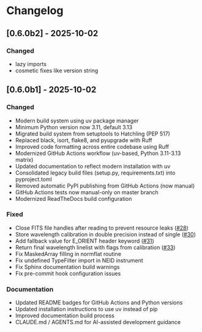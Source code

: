 # Changelog

## [0.6.0b2] - 2025-10-02

### Changed
- lazy imports
- cosmetic fixes like version string

## [0.6.0b1] - 2025-10-02

### Changed
- Modern build system using uv package manager
- Minimum Python version now 3.11, default 3.13
- Migrated build system from setuptools to Hatchling (PEP 517)
- Replaced black, isort, flake8, and pyupgrade with Ruff
- Improved code formatting across entire codebase using Ruff
- Modernized GitHub Actions workflow (uv-based, Python 3.11-3.13 matrix)
- Updated documentation to reflect modern installation with uv
- Consolidated legacy build files (setup.py, requirements.txt) into pyproject.toml
- Removed automatic PyPI publishing from GitHub Actions (now manual)
- GitHub Actions tests now manual-only on master branch
- Modernized ReadTheDocs build configuration

### Fixed
- Close FITS file handles after reading to prevent resource leaks ([#28](https://github.com/ivh/PyReduce/pull/28))
- Store wavelength calibration in double precision instead of single ([#30](https://github.com/ivh/PyReduce/pull/30))
- Add fallback value for E_ORIENT header keyword ([#31](https://github.com/ivh/PyReduce/pull/31))
- Return final wavelength linelist with flags from calibration ([#33](https://github.com/ivh/PyReduce/pull/33))
- Fix MaskedArray filling in normflat routine
- Fix undefined TypeFilter import in NEID instrument
- Fix Sphinx documentation build warnings
- Fix pre-commit hook configuration issues

### Documentation
- Updated README badges for GitHub Actions and Python versions
- Updated installation instructions to use uv instead of pip
- Improved documentation build process
- CLAUDE.md / AGENTS.md for AI-assisted development guidance
